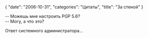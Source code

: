 {
   "date": "2006-10-31",
   "categories": "Цитаты",
   "title": "За стеной"
}

-- Можешь мне настроить PGP 5.6?  
-- Могу, а что это?

Ответ системного администратора...

